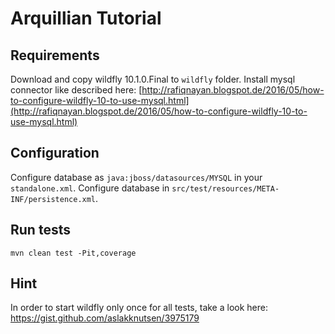 # Arquillian Tutorial

## Requirements

Download and copy wildfly 10.1.0.Final to ``wildfly`` folder.
Install mysql connector like described here: 
[http://rafiqnayan.blogspot.de/2016/05/how-to-configure-wildfly-10-to-use-mysql.html](http://rafiqnayan.blogspot.de/2016/05/how-to-configure-wildfly-10-to-use-mysql.html)

## Configuration

Configure database as ``java:jboss/datasources/MYSQL`` in your ``standalone.xml``.
Configure database in ``src/test/resources/META-INF/persistence.xml``.

## Run tests

```
mvn clean test -Pit,coverage
```
## Hint

In order to start wildfly only once for all tests, take a look here: https://gist.github.com/aslakknutsen/3975179
